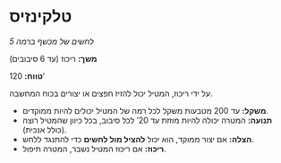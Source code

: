 # טלקינזיס

*לחשים של מכשף ברמה 5*

**משך:** ריכוז (עד 6 סיבובים)

**טווח:** 120’

על ידי ריכוז, המטיל יכול להזיז חפצים או יצורים בכוח המחשבה.

- **משקל:** עד 200 מטבעות משקל לכל רמה של המטיל יכולים להיות ממוקדים.
- **תנועה:** המטרה יכולה להיות מוזזת עד 20’ לכל סיבוב, בכל כיוון שהמטיל רוצה (כולל אנכית).
- **הצלה:** אם יצור ממוקד, הוא יכול **להציל מול לחשים** כדי להתנגד ללחש.
- **ריכוז:** אם ריכוז המטיל נשבר, המטרה תיפול.